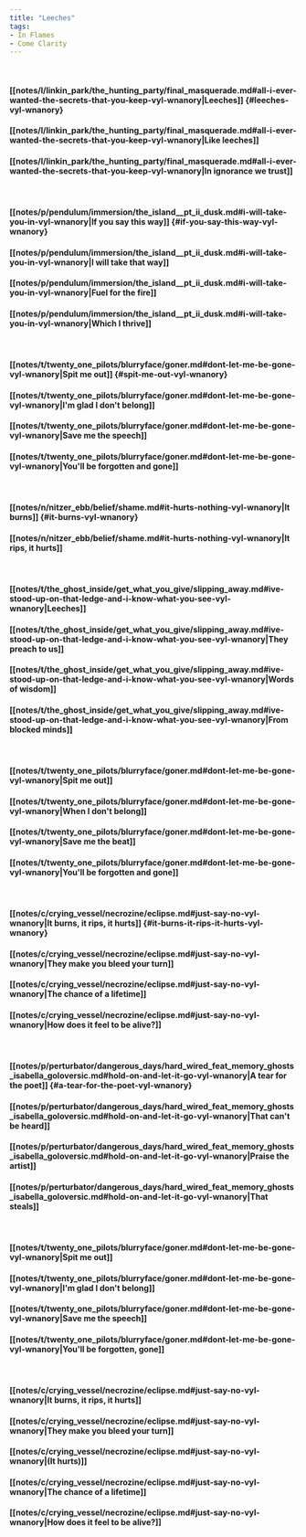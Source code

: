 ```yaml
---
title: "Leeches"
tags:
- In Flames
- Come Clarity
---
```

&nbsp;
#### [[notes/l/linkin_park/the_hunting_party/final_masquerade.md#all-i-ever-wanted-the-secrets-that-you-keep-vyl-wnanory|Leeches]] {#leeches-vyl-wnanory}
#### [[notes/l/linkin_park/the_hunting_party/final_masquerade.md#all-i-ever-wanted-the-secrets-that-you-keep-vyl-wnanory|Like leeches]]
#### [[notes/l/linkin_park/the_hunting_party/final_masquerade.md#all-i-ever-wanted-the-secrets-that-you-keep-vyl-wnanory|In ignorance we trust]]
&nbsp;
#### [[notes/p/pendulum/immersion/the_island__pt_ii_dusk.md#i-will-take-you-in-vyl-wnanory|If you say this way]] {#if-you-say-this-way-vyl-wnanory}
#### [[notes/p/pendulum/immersion/the_island__pt_ii_dusk.md#i-will-take-you-in-vyl-wnanory|I will take that way]]
#### [[notes/p/pendulum/immersion/the_island__pt_ii_dusk.md#i-will-take-you-in-vyl-wnanory|Fuel for the fire]]
#### [[notes/p/pendulum/immersion/the_island__pt_ii_dusk.md#i-will-take-you-in-vyl-wnanory|Which I thrive]]
&nbsp;
#### [[notes/t/twenty_one_pilots/blurryface/goner.md#dont-let-me-be-gone-vyl-wnanory|Spit me out]] {#spit-me-out-vyl-wnanory}
#### [[notes/t/twenty_one_pilots/blurryface/goner.md#dont-let-me-be-gone-vyl-wnanory|I'm glad I don't belong]]
#### [[notes/t/twenty_one_pilots/blurryface/goner.md#dont-let-me-be-gone-vyl-wnanory|Save me the speech]]
#### [[notes/t/twenty_one_pilots/blurryface/goner.md#dont-let-me-be-gone-vyl-wnanory|You'll be forgotten and gone]]
&nbsp;
#### [[notes/n/nitzer_ebb/belief/shame.md#it-hurts-nothing-vyl-wnanory|It burns]] {#it-burns-vyl-wnanory}
#### [[notes/n/nitzer_ebb/belief/shame.md#it-hurts-nothing-vyl-wnanory|It rips, it hurts]]
&nbsp;
#### [[notes/t/the_ghost_inside/get_what_you_give/slipping_away.md#ive-stood-up-on-that-ledge-and-i-know-what-you-see-vyl-wnanory|Leeches]]
#### [[notes/t/the_ghost_inside/get_what_you_give/slipping_away.md#ive-stood-up-on-that-ledge-and-i-know-what-you-see-vyl-wnanory|They preach to us]]
#### [[notes/t/the_ghost_inside/get_what_you_give/slipping_away.md#ive-stood-up-on-that-ledge-and-i-know-what-you-see-vyl-wnanory|Words of wisdom]]
#### [[notes/t/the_ghost_inside/get_what_you_give/slipping_away.md#ive-stood-up-on-that-ledge-and-i-know-what-you-see-vyl-wnanory|From blocked minds]]
&nbsp;
#### [[notes/t/twenty_one_pilots/blurryface/goner.md#dont-let-me-be-gone-vyl-wnanory|Spit me out]]
#### [[notes/t/twenty_one_pilots/blurryface/goner.md#dont-let-me-be-gone-vyl-wnanory|When I don't belong]]
#### [[notes/t/twenty_one_pilots/blurryface/goner.md#dont-let-me-be-gone-vyl-wnanory|Save me the beat]]
#### [[notes/t/twenty_one_pilots/blurryface/goner.md#dont-let-me-be-gone-vyl-wnanory|You'll be forgotten and gone]]
&nbsp;
#### [[notes/c/crying_vessel/necrozine/eclipse.md#just-say-no-vyl-wnanory|It burns, it rips, it hurts]] {#it-burns-it-rips-it-hurts-vyl-wnanory}
#### [[notes/c/crying_vessel/necrozine/eclipse.md#just-say-no-vyl-wnanory|They make you bleed your turn]]
#### [[notes/c/crying_vessel/necrozine/eclipse.md#just-say-no-vyl-wnanory|The chance of a lifetime]]
#### [[notes/c/crying_vessel/necrozine/eclipse.md#just-say-no-vyl-wnanory|How does it feel to be alive?]]
&nbsp;
#### [[notes/p/perturbator/dangerous_days/hard_wired_feat_memory_ghosts_isabella_goloversic.md#hold-on-and-let-it-go-vyl-wnanory|A tear for the poet]] {#a-tear-for-the-poet-vyl-wnanory}
#### [[notes/p/perturbator/dangerous_days/hard_wired_feat_memory_ghosts_isabella_goloversic.md#hold-on-and-let-it-go-vyl-wnanory|That can't be heard]]
#### [[notes/p/perturbator/dangerous_days/hard_wired_feat_memory_ghosts_isabella_goloversic.md#hold-on-and-let-it-go-vyl-wnanory|Praise the artist]]
#### [[notes/p/perturbator/dangerous_days/hard_wired_feat_memory_ghosts_isabella_goloversic.md#hold-on-and-let-it-go-vyl-wnanory|That steals]]
&nbsp;
#### [[notes/t/twenty_one_pilots/blurryface/goner.md#dont-let-me-be-gone-vyl-wnanory|Spit me out]]
#### [[notes/t/twenty_one_pilots/blurryface/goner.md#dont-let-me-be-gone-vyl-wnanory|I'm glad I don't belong]]
#### [[notes/t/twenty_one_pilots/blurryface/goner.md#dont-let-me-be-gone-vyl-wnanory|Save me the speech]]
#### [[notes/t/twenty_one_pilots/blurryface/goner.md#dont-let-me-be-gone-vyl-wnanory|You'll be forgotten, gone]]
&nbsp;
#### [[notes/c/crying_vessel/necrozine/eclipse.md#just-say-no-vyl-wnanory|It burns, it rips, it hurts]]
#### [[notes/c/crying_vessel/necrozine/eclipse.md#just-say-no-vyl-wnanory|They make you bleed your turn]]
#### [[notes/c/crying_vessel/necrozine/eclipse.md#just-say-no-vyl-wnanory|(It hurts)]]
#### [[notes/c/crying_vessel/necrozine/eclipse.md#just-say-no-vyl-wnanory|The chance of a lifetime]]
#### [[notes/c/crying_vessel/necrozine/eclipse.md#just-say-no-vyl-wnanory|How does it feel to be alive?]]
